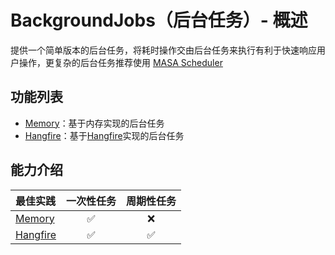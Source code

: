 # BackgroundJobs（后台任务）- 概述

提供一个简单版本的后台任务，将耗时操作交由后台任务来执行有利于快速响应用户操作，更复杂的后台任务推荐使用 [MASA Scheduler](/stack/scheduler/introduce)

## 功能列表

* [Memory](/framework/building-blocks/background-jobs/memory)：基于内存实现的后台任务
* [Hangfire](/framework/building-blocks/background-jobs/hangfire)：基于[Hangfire](https://www.hangfire.io/)实现的后台任务

## 能力介绍

| 最佳实践                                              | 一次性任务 | 周期性任务 |
|:--------------------------------------------------|:-----:|:-----:|
| [Memory](/framework/building-blocks/background-jobs/memory) |   ✅   |   ❌   |
| [Hangfire](/framework/building-blocks/background-jobs/hangfire) |   ✅   |   ✅   |